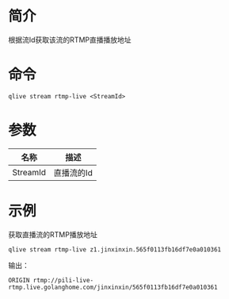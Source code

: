 # 简介

根据流Id获取该流的RTMP直播播放地址

# 命令

```
qlive stream rtmp-live <StreamId>
```

# 参数

|名称|描述|
|--------|--------|
|StreamId|直播流的Id|

# 示例

获取直播流的RTMP播放地址

```
qlive stream rtmp-live z1.jinxinxin.565f0113fb16df7e0a010361
```

输出：

```
ORIGIN rtmp://pili-live-rtmp.live.golanghome.com/jinxinxin/565f0113fb16df7e0a010361
```